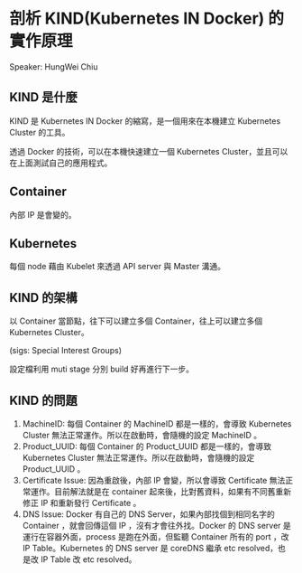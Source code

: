 # 剖析 KIND(Kubernetes IN Docker) 的實作原理

Speaker: HungWei Chiu

## KIND 是什麼

KIND 是 Kubernetes IN Docker 的縮寫，是一個用來在本機建立 Kubernetes Cluster 的工具。

透過 Docker 的技術，可以在本機快速建立一個 Kubernetes Cluster，並且可以在上面測試自己的應用程式。

## Container

內部 IP 是會變的。

## Kubernetes

每個 node 藉由 Kubelet 來透過 API server 與 Master 溝通。

## KIND 的架構

以 Container 當節點，往下可以建立多個 Container，往上可以建立多個 Kubernetes Cluster。

(sigs: Special Interest Groups)

設定檔利用 muti stage 分別 build 好再進行下一步。

## KIND 的問題

1. MachineID: 每個 Container 的 MachineID 都是一樣的，會導致 Kubernetes Cluster 無法正常運作。所以在啟動時，會隨機的設定 MachineID 。
2. Product_UUID: 每個 Container 的 Product_UUID 都是一樣的，會導致 Kubernetes Cluster 無法正常運作。所以在啟動時，會隨機的設定 Product_UUID 。
3. Certificate Issue: 因為重啟後，內部 IP 會變，所以會導致 Certificate 無法正常運作。目前解法就是在 container 起來後，比對舊資料，如果有不同舊重新修正 IP 和重新發行 Certificate 。
4. DNS Issue: Docker 有自己的 DNS Server，如果內部找個到相同名字的 Container ，就會回傳這個 IP ，沒有才會往外找。Docker 的 DNS server 是運行在容器外面，process 是跑在外面，但監聽 Container 所有的 port ，改 IP Table。Kubernetes 的 DNS server 是 coreDNS 繼承 etc resolved，也是改 IP Table 改 etc resolved。
